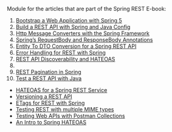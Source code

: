 Module for the articles that are part of the Spring REST E-book:

1. [Bootstrap a Web Application with Spring 5](https://www.baeldung.com/bootstraping-a-web-application-with-spring-and-java-based-configuration)
2. [Build a REST API with Spring and Java Config](http://www.baeldung.com/building-a-restful-web-service-with-spring-and-java-based-configuration)
3. [Http Message Converters with the Spring Framework](http://www.baeldung.com/spring-httpmessageconverter-rest)
4. [Spring’s RequestBody and ResponseBody Annotations](https://www.baeldung.com/spring-request-response-body)
5. [Entity To DTO Conversion for a Spring REST API](https://www.baeldung.com/entity-to-and-from-dto-for-a-java-spring-application)
6. [Error Handling for REST with Spring](http://www.baeldung.com/exception-handling-for-rest-with-spring)
7. [REST API Discoverability and HATEOAS](http://www.baeldung.com/restful-web-service-discoverability)
8. 
9. [REST Pagination in Spring](http://www.baeldung.com/rest-api-pagination-in-spring)
10. [Test a REST API with Java](http://www.baeldung.com/integration-testing-a-rest-api)

- [HATEOAS for a Spring REST Service](http://www.baeldung.com/rest-api-discoverability-with-spring)
- [Versioning a REST API](http://www.baeldung.com/rest-versioning)
- [ETags for REST with Spring](http://www.baeldung.com/etags-for-rest-with-spring)
- [Testing REST with multiple MIME types](http://www.baeldung.com/testing-rest-api-with-multiple-media-types)
- [Testing Web APIs with Postman Collections](https://www.baeldung.com/postman-testing-collections)
- [An Intro to Spring HATEOAS](http://www.baeldung.com/spring-hateoas-tutorial)